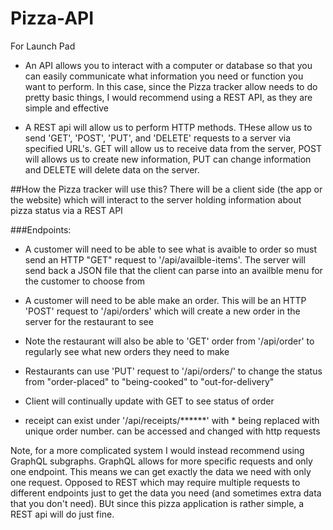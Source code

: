 # Pizza-API
For Launch Pad


- An API allows you to interact with a computer or database so that you can easily communicate what information you need or function you want to perform. 
In this case, since the Pizza tracker allow needs to do pretty basic things, I would recommend using a REST API, as they are simple and effective


- A REST api will allow us to perform HTTP methods. THese allow us to send 'GET', 'POST', 'PUT', and 'DELETE' requests to a server via specified URL's. GET will allow us to receive data from the server, POST will allows us to create new information, PUT can change information and DELETE will delete data on the server.


##How the Pizza tracker will use this?
There will be a client side (the app or the website) which will interact to the server holding information about pizza status via a REST API

###Endpoints:
- A customer will need to be able to see what is avaible to order so must send an HTTP "GET" request to '/api/availble-items'. The server will send back a JSON file that the client can parse into an availble menu for the customer to choose from


- A customer will need to be able make an order. This will be an HTTP 'POST' request to '/api/orders' which will create a new order in the server for the restaurant to see


- Note the restaurant will also be able to 'GET' order from '/api/order' to regularly see what new orders they need to make


- Restaurants can use 'PUT' request to '/api/orders/' to change the status from "order-placed" to "being-cooked" to "out-for-delivery"


- Client will continually update with GET to see status of order


- receipt can exist under '/api/receipts/******' with * being replaced with unique order number. can be accessed and changed with http requests


Note, for a more complicated system I would instead recommend using GraphQL subgraphs. GraphQL allows for more specific requests and only one endpoint. This means we can get exactly the data we need with only one request. Opposed to REST which may require multiple requests to different endpoints just to get the data you need (and sometimes extra data that you don't need). BUt since this pizza application is rather simple, a REST api will do just fine.
